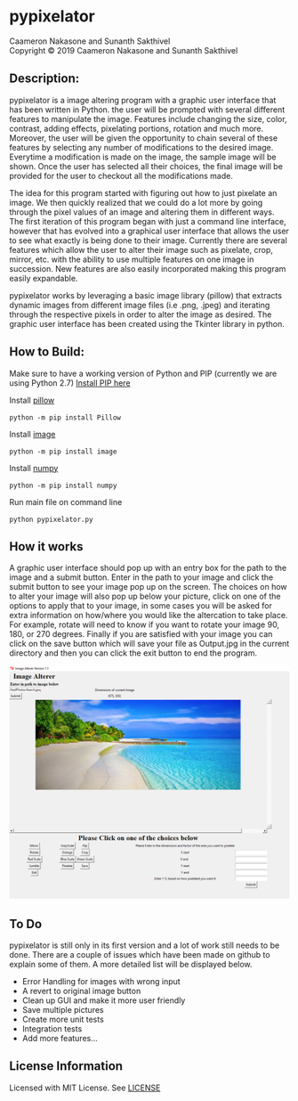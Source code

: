 # pypixelator

Caameron Nakasone and Sunanth Sakthivel</br>
Copyright © 2019 Caameron Nakasone and Sunanth Sakthivel

## Description:
pypixelator is a image altering program with a graphic user interface that has been written in Python.
the user will be prompted with several different features to manipulate the image. Features include changing the size, color, contrast, adding effects, pixelating portions, rotation and much more. Moreover, the user will be given the opportunity to chain several of these features by selecting any number of modifications to the desired image. Everytime a modification is made on the image, the sample image will be shown. Once the user has selected all their choices, the final image will be provided for the user to checkout all the modifications made.


The idea for this program started with figuring out how to just pixelate an image. We then quickly realized that we could do a lot more by going through the pixel values of an image and altering them in different ways. The first iteration of this program began with just a command line interface, however that has evolved into a graphical user interface that allows the user to see what exactly is being done to their image. Currently there are several features which allow the user to alter their image such as pixelate, crop, mirror, etc. with the ability to use multiple features on one image in succession. New features are also easily incorporated making this program easily expandable.

pypixelator works by leveraging a basic image library (pillow) that extracts dynamic images from different image files (i.e .png, .jpeg) and iterating through the respective pixels in order to alter the image as desired. The graphic user interface has been created using the Tkinter library in python.

## How to Build:
Make sure to have a working version of Python and PIP (currently we are using Python 2.7)
[Install PIP here](https://pip.pypa.io/en/stable/installing/)


Install [pillow](https://pypi.org/project/Pillow/2.2.2/)
```
python -m pip install Pillow
```
Install [image](https://pillow.readthedocs.io/en/3.1.x/reference/Image.html)
```
python -m pip install image
```
Install [numpy](https://www.numpy.org/)
```
python -m pip install numpy
```
Run main file on command line
```
python pypixelator.py
```

## How it works
A graphic user interface should pop up with an entry box for the path to the image and a submit button. Enter in the path to your image and click the submit button to see your image pop up on the screen. The choices on how to alter your image will also pop up below your picture, click on one of the options to apply that to your image, in some cases you will be asked for extra information on how/where you would like the altercation to take place. For example, rotate will need to know if you want to rotate your image 90, 180, or 270 degrees. Finally if you are satisfied with your image you can click on the save button which will save your file as Output.jpg in the current directory and then you can click the exit button to end the program.

![alt text](https://github.com/sunanth123/pypixelator/blob/readMe/src/images/readmeImage.PNG)

## To Do
pypixelator is still only in its first version and a lot of work still needs to be done. There are a couple of issues which have been made on github to explain some of them. A more detailed list will be displayed below.

* Error Handling for images with wrong input
* A revert to original image button
* Clean up GUI and make it more user friendly
* Save multiple pictures
* Create more unit tests
* Integration tests
* Add more features...


## License Information
Licensed with MIT License. See [LICENSE](/LICENSE)
